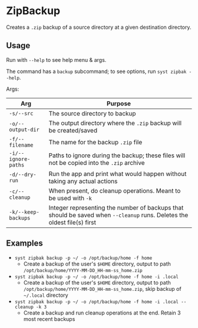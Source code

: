# ZipBackup

Creates a `.zip` backup of a source directory at a given destination directory.

## Usage

Run with `--help` to see help menu & args.

The command has a `backup` subcommand; to see options, run `syst zipbak --help`.

Args:

| Arg | Purpose |
| --- | ------- |
| `-s/--src` | The source directory to backup |
| `-o/--output-dir` | The output directory where the `.zip` backup will be created/saved |
| `-f/--filename` | The name for the backup `.zip` file |
| `-i/--ignore-paths` | Paths to ignore during the backup; these files will not be copied into the `.zip` archive |
| `-d/--dry-run` | Run the app and print what would happen without taking any actual actions |
| `-c/--cleanup` | When present, do cleanup operations. Meant to be used with `-k` |
| `-k/--keep-backups` | Integer representing the number of backups that should be saved when `--cleanup` runs. Deletes the oldest file(s) first |

## Examples

* `syst zipbak backup -p ~/ -o /opt/backup/home -f home`
  * Create a backup of the user's `$HOME` directory, output to path `/opt/backup/home/YYYY-MM-DD_HH-mm-ss_home.zip`
* `syst zipbak backup -p ~/ -o /opt/backup/home -f home -i .local`
  * Create a backup of the user's `$HOME` directory, output to path `/opt/backup/home/YYYY-MM-DD_HH-mm-ss_home.zip`, skip backup of `~/.local` directory
* `syst zipbak backup -p ~/ -o /opt/backup/home -f home -i .local --cleanup -k 3`
  * Create a backup and run cleanup operations at the end. Retain 3 most recent backups
